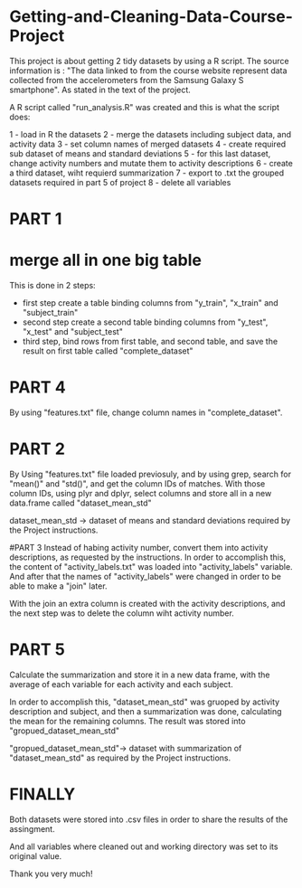 # Getting-and-Cleaning-Data-Course-Project

This project is about getting 2 tidy datasets by using a R script. The source information is : "The data linked to from the course website represent data collected from the accelerometers from the Samsung Galaxy S smartphone". As stated in the text of the project.

A R script called "run_analysis.R" was created and this is what the script does:


1   - load in R the datasets
2   - merge the datasets including subject data, and activity data
3   - set column names of merged datasets
4   - create required sub dataset of means and standard deviations
5   - for this last dataset, change activity numbers and mutate them to activity descriptions
6   - create a third dataset, wiht requierd summarization
7   - export to .txt the grouped datasets required in part 5 of project
8   - delete all variables


# PART 1
# merge all in one big table
This is done in 2 steps:
- first step create a table binding columns from  "y_train", "x_train" and "subject_train"
- second step create a second table binding columns from "y_test", "x_test" and "subject_test"
- third step, bind rows from first table, and second table, and save the result on first table called "complete_dataset"

# PART 4
By using "features.txt" file, change column names in "complete_dataset".


# PART 2
By Using "features.txt" file loaded previosuly, and by using grep, search for "mean()" and "std()", and get the column IDs of matches.
With those column IDs, using plyr and dplyr, select columns and store all in a new data.frame called "dataset_mean_std"

dataset_mean_std -> dataset of means and standard deviations required by the Project instructions.


#PART 3
Instead of habing activity number, convert them into activity descriptions, as requested by the instructions.
In order to accomplish this, the content of "activity_labels.txt" was loaded into "activity_labels" variable.
And after that the names of "activity_labels" were changed in order to be able to make a "join" later.

With the join an extra column is created with the activity descriptions, and the next step was to delete the column wiht activity number.


# PART 5
Calculate the summarization and store it in a new data frame, with the average of each variable for each activity and each subject.

In order to accomplish this, "dataset_mean_std" was gruoped by activity description and subject, and then a summarization was done, calculating the mean for the remaining columns. The result was stored into "gropued_dataset_mean_std"


"gropued_dataset_mean_std"-> dataset with summarization of "dataset_mean_std" as required by the Project instructions.

# FINALLY
Both datasets were stored into .csv files in order to share the results of the assingment.

And all variables where cleaned out and working directory was set to its original value.


Thank you very much!